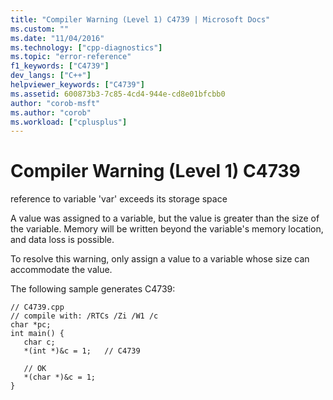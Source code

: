 ```yaml
---
title: "Compiler Warning (Level 1) C4739 | Microsoft Docs"
ms.custom: ""
ms.date: "11/04/2016"
ms.technology: ["cpp-diagnostics"]
ms.topic: "error-reference"
f1_keywords: ["C4739"]
dev_langs: ["C++"]
helpviewer_keywords: ["C4739"]
ms.assetid: 600873b3-7c85-4cd4-944e-cd8e01bfcbb0
author: "corob-msft"
ms.author: "corob"
ms.workload: ["cplusplus"]
---
```

# Compiler Warning (Level 1) C4739
reference to variable 'var' exceeds its storage space  
  
 A value was assigned to a variable, but the value is greater than the size of the variable. Memory will be written beyond the variable's memory location, and data loss is possible.  
  
 To resolve this warning, only assign a value to a variable whose size can accommodate the value.  
  
 The following sample generates C4739:  
  
```  
// C4739.cpp  
// compile with: /RTCs /Zi /W1 /c  
char *pc;  
int main() {  
   char c;  
   *(int *)&c = 1;   // C4739  
  
   // OK  
   *(char *)&c = 1;  
}  
```
